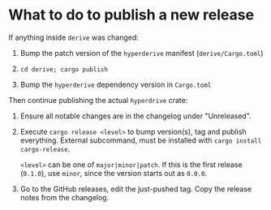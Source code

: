 # What to do to publish a new release

If anything inside `derive` was changed:

1. Bump the patch version of the `hyperderive` manifest (`derive/Cargo.toml`)

2.  `cd derive; cargo publish`

3. Bump the `hyperderive` dependency version in `Cargo.toml`

Then continue publishing the actual `hyperdrive` crate:

1. Ensure all notable changes are in the changelog under "Unreleased".

2. Execute `cargo release <level>` to bump version(s), tag and publish
   everything. External subcommand, must be installed with `cargo install
   cargo-release`.
   
   `<level>` can be one of `major|minor|patch`. If this is the first release
   (`0.1.0`), use `minor`, since the version starts out as `0.0.0`.

3. Go to the GitHub releases, edit the just-pushed tag. Copy the release notes
   from the changelog.
